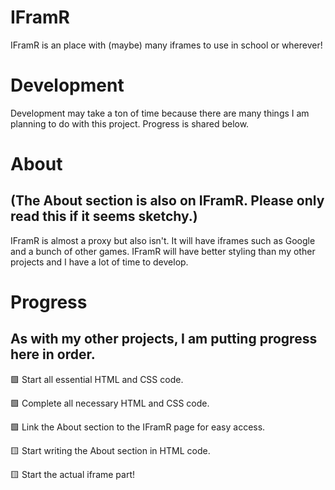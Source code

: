 # IFramR
IFramR is an place with (maybe) many iframes to use in school or wherever!
# Development
Development may take a ton of time because there are many things I am planning to do with this project. Progress is shared below.
# About
## (The About section is also on IFramR. Please only read this if it seems sketchy.)

IFramR is almost a proxy but also isn't. It will have iframes such as Google and a bunch of other games. IFramR will have better styling than my other projects and I have a lot of time to develop.
# Progress
## As with my other projects, I am putting progress here in order.

🟩 Start all essential HTML and CSS code.

🟩 Complete all necessary HTML and CSS code.

🟩 Link the About section to the IFramR page for easy access.

🟨 Start writing the About section in HTML code.

🟨 Start the actual iframe part!
